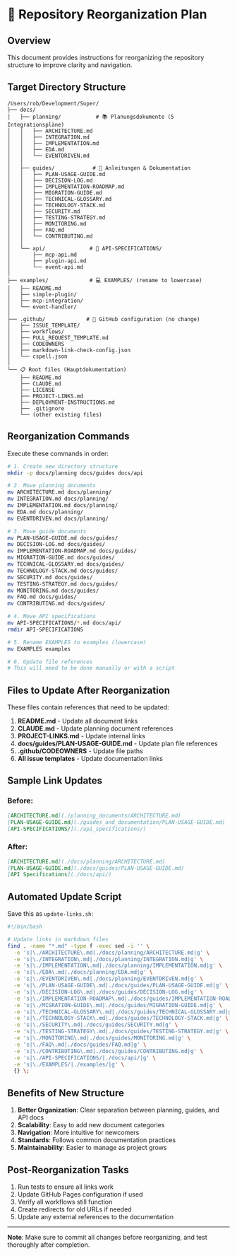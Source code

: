 # 📁 Repository Reorganization Plan

## Overview
This document provides instructions for reorganizing the repository structure to improve clarity and navigation.

## Target Directory Structure

```
/Users/rob/Development/Super/
├── docs/
│   ├── planning/           # 📚 Planungsdokumente (5 Integrationspläne)
│   │   ├── ARCHITECTURE.md
│   │   ├── INTEGRATION.md
│   │   ├── IMPLEMENTATION.md
│   │   ├── EDA.md
│   │   └── EVENTDRIVEN.md
│   │
│   ├── guides/            # 📖 Anleitungen & Dokumentation
│   │   ├── PLAN-USAGE-GUIDE.md
│   │   ├── DECISION-LOG.md
│   │   ├── IMPLEMENTATION-ROADMAP.md
│   │   ├── MIGRATION-GUIDE.md
│   │   ├── TECHNICAL-GLOSSARY.md
│   │   ├── TECHNOLOGY-STACK.md
│   │   ├── SECURITY.md
│   │   ├── TESTING-STRATEGY.md
│   │   ├── MONITORING.md
│   │   ├── FAQ.md
│   │   └── CONTRIBUTING.md
│   │
│   └── api/              # 📁 API-SPECIFICATIONS/
│       ├── mcp-api.md
│       ├── plugin-api.md
│       └── event-api.md
│
├── examples/             # 💻 EXAMPLES/ (rename to lowercase)
│   ├── README.md
│   ├── simple-plugin/
│   ├── mcp-integration/
│   └── event-handler/
│
├── .github/             # 🔧 GitHub configuration (no change)
│   ├── ISSUE_TEMPLATE/
│   ├── workflows/
│   ├── PULL_REQUEST_TEMPLATE.md
│   ├── CODEOWNERS
│   ├── markdown-link-check-config.json
│   └── cspell.json
│
└── 📋 Root files (Hauptdokumentation)
    ├── README.md
    ├── CLAUDE.md
    ├── LICENSE
    ├── PROJECT-LINKS.md
    ├── DEPLOYMENT-INSTRUCTIONS.md
    ├── .gitignore
    └── (other existing files)
```

## Reorganization Commands

Execute these commands in order:

```bash
# 1. Create new directory structure
mkdir -p docs/planning docs/guides docs/api

# 2. Move planning documents
mv ARCHITECTURE.md docs/planning/
mv INTEGRATION.md docs/planning/
mv IMPLEMENTATION.md docs/planning/
mv EDA.md docs/planning/
mv EVENTDRIVEN.md docs/planning/

# 3. Move guide documents
mv PLAN-USAGE-GUIDE.md docs/guides/
mv DECISION-LOG.md docs/guides/
mv IMPLEMENTATION-ROADMAP.md docs/guides/
mv MIGRATION-GUIDE.md docs/guides/
mv TECHNICAL-GLOSSARY.md docs/guides/
mv TECHNOLOGY-STACK.md docs/guides/
mv SECURITY.md docs/guides/
mv TESTING-STRATEGY.md docs/guides/
mv MONITORING.md docs/guides/
mv FAQ.md docs/guides/
mv CONTRIBUTING.md docs/guides/

# 4. Move API specifications
mv API-SPECIFICATIONS/*.md docs/api/
rmdir API-SPECIFICATIONS

# 5. Rename EXAMPLES to examples (lowercase)
mv EXAMPLES examples

# 6. Update file references
# This will need to be done manually or with a script
```

## Files to Update After Reorganization

These files contain references that need to be updated:

1. **README.md** - Update all document links
2. **CLAUDE.md** - Update planning document references
3. **PROJECT-LINKS.md** - Update internal links
4. **docs/guides/PLAN-USAGE-GUIDE.md** - Update plan file references
5. **.github/CODEOWNERS** - Update file paths
6. **All issue templates** - Update documentation links

## Sample Link Updates

### Before:
```markdown
[ARCHITECTURE.md](./planning_documents/ARCHITECTURE.md)
[PLAN-USAGE-GUIDE.md](./guides_and_documentation/PLAN-USAGE-GUIDE.md)
[API-SPECIFICATIONS/](./api_specifications/)
```

### After:
```markdown
[ARCHITECTURE.md](./docs/planning/ARCHITECTURE.md)
[PLAN-USAGE-GUIDE.md](./docs/guides/PLAN-USAGE-GUIDE.md)
[API Specifications](./docs/api/)
```

## Automated Update Script

Save this as `update-links.sh`:

```bash
#!/bin/bash

# Update links in markdown files
find . -name "*.md" -type f -exec sed -i '' \
  -e 's|\./ARCHITECTURE\.md|./docs/planning/ARCHITECTURE.md|g' \
  -e 's|\./INTEGRATION\.md|./docs/planning/INTEGRATION.md|g' \
  -e 's|\./IMPLEMENTATION\.md|./docs/planning/IMPLEMENTATION.md|g' \
  -e 's|\./EDA\.md|./docs/planning/EDA.md|g' \
  -e 's|\./EVENTDRIVEN\.md|./docs/planning/EVENTDRIVEN.md|g' \
  -e 's|\./PLAN-USAGE-GUIDE\.md|./docs/guides/PLAN-USAGE-GUIDE.md|g' \
  -e 's|\./DECISION-LOG\.md|./docs/guides/DECISION-LOG.md|g' \
  -e 's|\./IMPLEMENTATION-ROADMAP\.md|./docs/guides/IMPLEMENTATION-ROADMAP.md|g' \
  -e 's|\./MIGRATION-GUIDE\.md|./docs/guides/MIGRATION-GUIDE.md|g' \
  -e 's|\./TECHNICAL-GLOSSARY\.md|./docs/guides/TECHNICAL-GLOSSARY.md|g' \
  -e 's|\./TECHNOLOGY-STACK\.md|./docs/guides/TECHNOLOGY-STACK.md|g' \
  -e 's|\./SECURITY\.md|./docs/guides/SECURITY.md|g' \
  -e 's|\./TESTING-STRATEGY\.md|./docs/guides/TESTING-STRATEGY.md|g' \
  -e 's|\./MONITORING\.md|./docs/guides/MONITORING.md|g' \
  -e 's|\./FAQ\.md|./docs/guides/FAQ.md|g' \
  -e 's|\./CONTRIBUTING\.md|./docs/guides/CONTRIBUTING.md|g' \
  -e 's|\./API-SPECIFICATIONS/|./docs/api/|g' \
  -e 's|\./EXAMPLES/|./examples/|g' \
  {} \;
```

## Benefits of New Structure

1. **Better Organization**: Clear separation between planning, guides, and API docs
2. **Scalability**: Easy to add new document categories
3. **Navigation**: More intuitive for newcomers
4. **Standards**: Follows common documentation practices
5. **Maintainability**: Easier to manage as project grows

## Post-Reorganization Tasks

1. Run tests to ensure all links work
2. Update GitHub Pages configuration if used
3. Verify all workflows still function
4. Create redirects for old URLs if needed
5. Update any external references to the documentation

---

**Note**: Make sure to commit all changes before reorganizing, and test thoroughly after completion.